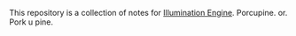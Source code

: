 This repository is a collection of notes for [Illumination Engine](https://github.com/PercentBoat4164/Illumination-Engine). 
Porcupine. 
or.
Pork u pine.

